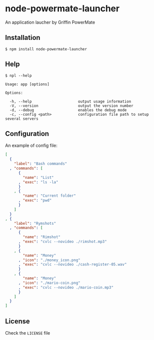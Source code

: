 node-powermate-launcher
=======================

An application laucher by Griffin PowerMate

## Installation

    $ npm install node-powermate-launcher

## Help

    $ npl --help

    Usage: app [options]

    Options:

      -h, --help                     output usage information
      -V, --version                  output the version number
      -d, --debug                    enables the debug mode
      -c, --config <path>            configuration file path to setup several servers

## Configuration

An example of config file:

```json
[
  {
    "label": "Bash commands"
  , "commands": [
      {
        "name": "List"
      , "exec": "ls -la"
      }
    , {
        "name": "Current folder"
      , "exec": "pwd"
      }
    ]
  }
, {
    "label": "Rymshots"
  , "commands": [
      {
        "name": "Rimshot"
      , "exec": "cvlc --novideo ./rimshot.mp3"
      }
    , {
        "name": "Money"
      , "icon": "./money_icon.png"
      , "exec": "cvlc --novideo ./cash-register-05.wav"
      }
    , {
        "name": "Money"
      , "icon": "./mario-coin.png"
      , "exec": "cvlc --novideo ./mario-coin.mp3"
      }
    ]
  }
]
```

## License

Check the `LICENSE` file




